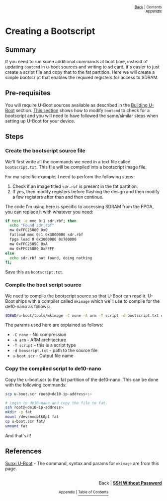 <p align="right"><sup><a href="SSH-Without-Password.md">Back</a> | </sup><a href="../README.md#appendix"><sup>Contents</sup></a>
<br/>
<sup>Appendix</sup></p>

# Creating a Bootscript

## Summary

If you need to run some additional commands at boot time, instead of updating `bootcmd` in u-boot sources and writing to sd card, it's easier to just create a script file and copy that to the fat partition. Here we will create a simple bootscript that enables the required registers for access to SDRAM.

## Pre-requisites

You will require U-Boot sources available as described in the [Building U-Boot](./Building-the-Universal-Bootloader-U-Boot.md#configure-u-boot-to-flash-fpga-automatically-at-boot-time) section. [This section](./Building-the-Universal-Bootloader-U-Boot.md#configure-u-boot-to-flash-fpga-automatically-at-boot-time) shows how to modify `bootcmd` to check for a bootscript and you will need to have followed the same/similar steps when setting up U-Boot for your device.

## Steps

### Create the bootscript source file

We'll first write all the commands we need in a text file called `bootscript.txt`. This file will be compiled into a bootscript image file.

For my specific example, I need to perform the following steps:

1. Check if an image titled `sdr.rbf` is present in the fat partition.
2. If yes, then modify registers before flashing the design and then modify a few registers after than and then continue.

The code I'm using here is specific to accessing SDRAM from the FPGA, you can replace it with whatever you need:

```bash
if test -e mmc 0:1 sdr.rbf; then
  echo "Found sdr.rbf"
  mw 0xFFC25080 0x0
  fatload mmc 0:1 0x3000000 sdr.rbf
  fpga load 0 0x3000000 0x700000
  mw 0xFFC2505C 0xA
  mw 0xFFC25080 0xFFFF
else
  echo sdr.rbf not found, doing nothing
fi;
```

Save this as `bootscript.txt`.

### Compile the boot script source

We need to compile the bootscript source so that U-Boot can read it. U-Boot ships with a compiler called `mkimage` which we'll use to compile for the de10-nano as follows:

```bash
$DEWD/u-boot/tools/mkimage -C none -A arm -T script -d bootscript.txt u-boot.scr
```

The params used here are explained as follows:

- `-C none` - No compression
- `-A arm` - ARM architecture
- `-T script` - this is a script type
- `-d booscript.txt` - path to the source file
- `u-boot.scr` - Output file name

### Copy the compiled script to de10-nano

Copy the u-boot.scr to the fat partition of the de10-nano. This can be done with the following commands:

```bash
scp u-boot.scr root@<de10-ip-address>:~

# Login to de10-nano and copy the file to fat.
ssh root@<de10-ip-address>
mkdir -p fat
mount /dev/mmcblk0p1 fat
cp u-boot.scr fat/
umount fat
```

And that's it!

## References

[Sunxi U-Boot](https://linux-sunxi.org/U-Boot) - The command, syntax and params for `mkimage` are from this page.

##

<p align="right">Back | <b><a href="SSH-Without-Password.md">SSH Without Password</a></p>
</b><p align="center"><sup>Appendix | </sup><a href="../README.md#appendix"><sup>Table of Contents</sup></a></p>
